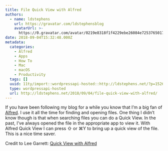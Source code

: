 ```yaml
---
title: File Quick View with Alfred
authors:
  - name: ldstephens
    url: https://gravatar.com/ldstephensblog
    avatarUrl: >-
      https://0.gravatar.com/avatar/0219e8318f1f4229ebe26084e7253765017f43ca0c631be37dc6d0b8ad6e40a4?s=96&d=identicon&r=G
date: 2018-09-04T15:32:48.000Z
metadata:
  categories:
    - Alfred
    - Apps
    - How To
    - Mac
    - macOS
    - Productivity
  tags: []
  uuid: 11ty/import::wordpressapi-hosted::http://ldstephens.net/?p=1526
  type: wordpressapi-hosted
  url: http://ldstephens.net/2018/09/04/file-quick-view-with-alfred/
---
```

If you have been following my blog for a while you know that I’m a big fan of [Alfred](https://www.alfredapp.com/). I use it all the time for finding and opening files. One thing I didn’t know though is that when searching files you can do a Quick View. In the past, I’ve always opened the file in the appropriate app to view it. With Alfred Quick View I can press ⇧ or ⌘Y to bring up a quick view of the file. This is a nice time saver.

Credit to Lee Garrett: [Quick View with Alfred](http://www.myproductivemac.com/blog/quick-view-with-alfred492018)​
